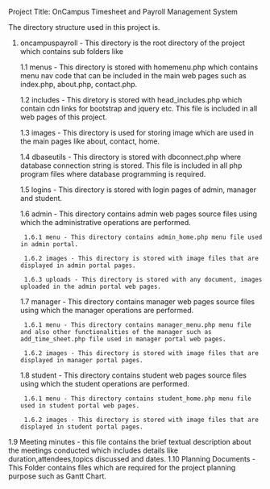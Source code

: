 Project Title: OnCampus Timesheet and Payroll Management System

The directory structure used in this project is.

1. oncampuspayroll - This directory is the root directory of the project which contains sub folders like

	1.1 menus - This directory is stored with homemenu.php which contains menu nav code that can be included in the main 
						web pages such as index.php, about.php, contact.php.

	1.2 includes - This diretory is stored with head_includes.php which contain cdn links for bootstrap and jquery etc.  This file
						is included in all web pages of this project.

	1.3 images - This directory is used for storing image which are used in the main pages like about, contact, home.
	
	1.4 dbaseutils - This directory is stored with dbconnect.php where database connection string is stored.  This file is included
							in all php program files where database programming is required.
							
	1.5 logins - This directory is stored with login pages of admin, manager and student.
	
	1.6 admin - This directory contains admin web pages source files using which the administrative operations are performed.
	
		1.6.1 menu - This directory contains admin_home.php menu file used in admin portal.
		
		1.6.2 images - This directory is stored with image files that are displayed in admin portal pages.	
		
		1.6.3 uploads - This directory is stored with any document, images uploaded in the admin portal web pages.
		
	1.7 manager - This directory contains manager web pages source files using which the manager operations are performed.
	
		1.6.1 menu - This directory contains manager_menu.php menu file and also other functionalities of the manager such as add_time_sheet.php file used in manager portal web pages.
		
		1.6.2 images - This directory is stored with image files that are displayed in manager portal pages.	
	
	1.8 student - This directory contains student web pages source files using which the student operations are performed.
	
		1.6.1 menu - This directory contains student_home.php menu file used in student portal web pages.
		
		1.6.2 images - This directory is stored with image files that are displayed in student portal pages.	
      
1.9 Meeting minutes - this file contains the brief textual description about the meetings conducted which includes details like duration,attendees,topics discussed and dates.
1.10 Planning Documents - This Folder contains files which are required for the project planning purpose such as Gantt Chart.
